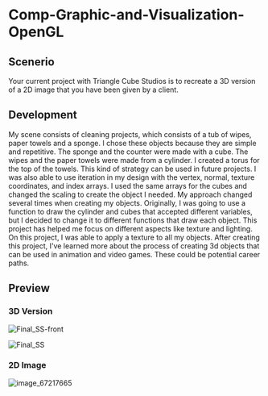 # Comp-Graphic-and-Visualization-OpenGL

## Scenerio
Your current project with Triangle Cube Studios is to recreate a 3D version of a 2D image that you have been given by a client.

## Development
My scene consists of cleaning projects, which consists of a tub of wipes, paper towels and a sponge. I chose these objects because they are simple and repetitive. The sponge and the counter were made with a cube. The wipes and the paper towels were made from a cylinder. I created a torus for the top of the towels. This kind of strategy can be used in future projects. I was also able to use iteration in my design with the vertex, normal, texture coordinates, and index arrays. I used the same arrays for the cubes and changed the scaling to create the object I needed. My approach changed several times when creating my objects. Originally, I was going to use a function to draw the cylinder and cubes that accepted different variables, but I decided to change it to different functions that draw each object. This project has helped me focus on different aspects like texture and lighting. On this project, I was able to apply a texture to all my objects. After creating this project, I've learned more about the process of creating 3d objects that can be used in animation and video games. These could be potential career paths.

## Preview
### 3D Version
![Final_SS-front](https://github.com/user-attachments/assets/782051ca-ab73-4971-85af-d922b7a88530)

![Final_SS](https://github.com/user-attachments/assets/cbccc4b7-0ee3-4423-896a-527273709f53)

### 2D Image
![image_67217665](https://github.com/user-attachments/assets/bc6c1f11-8968-402d-840b-f96dd572c6fd)
